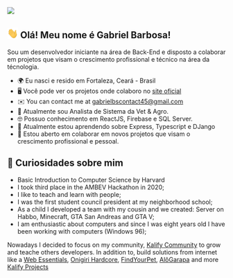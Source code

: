 <img src="https://user-images.githubusercontent.com/23272064/214746886-f454923b-d2c4-4609-9251-cb7c82d8bee7.png"/> 

<img src="https://github.com/tairosonloa/tairosonloa/blob/main/assets/wave.gif?raw=true" width="25px"/> Olá! Meu nome é Gabriel Barbosa!
----------------------------

Sou um desenvolvedor iniciante na área de Back-End e disposto a colaborar em projetos que visam o crescimento profissional e técnico na área da técnologia. 

- 🌍  Eu nasci e resido em Fortaleza, Ceará - Brasil
- 🖥️  Você pode ver os projetos onde colaboro no [site oficial](https://kalify.vercel.app/#projects)
- ✉️  You can contact me at [gabrielbscontact45@gmail.com](mailto:gabrielbscontact45@gmail.com)
- 🚀  Atualmente sou Analista de Sistema da Vet & Agro.
- 🤓  Possuo conhecimento em ReactJS, Firebase e SQL Server.
- 🧠  Atualmente estou aprendendo sobre Express, Typescript e DJango
- 🤝  Estou aberto em colaborar em novos projetos que visam o crescimento profissional e pessoal.

🚀 Curiosidades sobre mim
----------------------------

- Basic Introduction to Computer Science by Harvard
- I took third place in the AMBEV Hackathon in 2020;
- I like to teach and learn with people;
- I was the first student council president at my neighborhood school;
- As a child I developed a team with my cousin and we created: Server on Habbo, Minecraft, GTA San Andreas and GTA V;
- I am enthusiastic about computers and since I was eight years old I have been working with computers (Windows 96);

Nowadays I decided to focus on my community, [Kalify Community](https://discord.gg/jhSepmE7nN) to grow and teache others developers. In addition to, build solutions from internet like a [Web Essentials](https://webessentials.vercel.app), [Onigiri Hardcore](https://onigirihardcore.vercel.app), [FindYourPet](https://findyourpet.vercel.app), [AlôGarapa](https://alogarapa.vercel.app/) and more [Kalify Projects](https://kalify.vercel.app/projetos)
